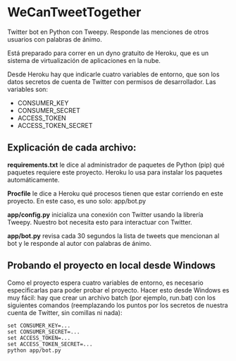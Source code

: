 # WeCanTweetTogether
Twitter bot en Python con Tweepy. Responde las menciones de otros usuarios con palabras de ánimo.

Está preparado para correr en un dyno gratuito de Heroku, que es un sistema de virtualización de aplicaciones en la nube.

Desde Heroku hay que indicarle cuatro variables de entorno, que son los datos secretos de cuenta de Twitter con permisos de desarrollador. Las variables son:

- CONSUMER_KEY
- CONSUMER_SECRET
- ACCESS_TOKEN
- ACCESS_TOKEN_SECRET

## Explicación de cada archivo:

**requirements.txt** le dice al administrador de paquetes de Python (pip) qué paquetes requiere este proyecto. Heroku lo usa para instalar los paquetes automáticamente.

**Procfile** le dice a Heroku qué procesos tienen que estar corriendo en este proyecto. En este caso, es uno solo: app/bot.py

**app/config.py** inicializa una conexión con Twitter usando la librería Tweepy. Nuestro bot necesita esto para interactuar con Twitter.

**app/bot.py** revisa cada 30 segundos la lista de tweets que mencionan al bot y le responde al autor con palabras de ánimo.

## Probando el proyecto en local desde Windows

Como el proyecto espera cuatro variables de entorno, es necesario especificarlas para poder probar el proyecto. Hacer esto desde Windows es muy fácil: hay que crear un archivo batch (por ejemplo, run.bat) con los siguientes comandos (reemplazando los puntos por los secretos de nuestra cuenta de Twitter, sin comillas ni nada):

    set CONSUMER_KEY=...
    set CONSUMER_SECRET=...
    set ACCESS_TOKEN=...
    set ACCESS_TOKEN_SECRET=...
    python app/bot.py
